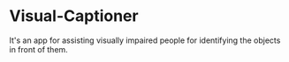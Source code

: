 # Visual-Captioner
It's an app for assisting visually impaired people for identifying the objects in front of them.
